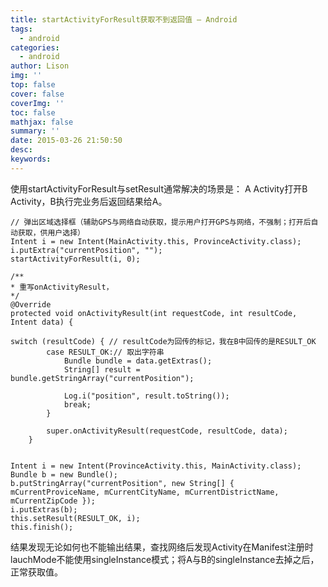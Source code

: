 ```yaml
---
title: startActivityForResult获取不到返回值 – Android
tags:
  - android
categories:
  - android
author: Lison
img: ''
top: false
cover: false
coverImg: ''
toc: false
mathjax: false
summary: ''
date: 2015-03-26 21:50:50
desc:
keywords:
---
```


使用startActivityForResult与setResult通常解决的场景是：
A Activity打开B Activity，B执行完业务后返回结果给A。

<!--more-->

```
// 弹出区域选择框（辅助GPS与网络自动获取，提示用户打开GPS与网络，不强制；打开后自动获取，供用户选择）
Intent i = new Intent(MainActivity.this, ProvinceActivity.class);
i.putExtra("currentPosition", "");
startActivityForResult(i, 0);
```

```
/**
* 重写onActivityResult，
*/
@Override
protected void onActivityResult(int requestCode, int resultCode, Intent data) {

switch (resultCode) { // resultCode为回传的标记，我在B中回传的是RESULT_OK
		case RESULT_OK:// 取出字符串
			Bundle bundle = data.getExtras();
			String[] result = bundle.getStringArray("currentPosition");

			Log.i("position", result.toString());
			break;
		}

		super.onActivityResult(requestCode, resultCode, data);
	}
 

Intent i = new Intent(ProvinceActivity.this, MainActivity.class);
Bundle b = new Bundle();
b.putStringArray("currentPosition", new String[] { mCurrentProviceName, mCurrentCityName, mCurrentDistrictName, mCurrentZipCode });
i.putExtras(b);
this.setResult(RESULT_OK, i);
this.finish();
```

​	结果发现无论如何也不能输出结果，查找网络后发现Activity在Manifest注册时lauchMode不能使用singleInstance模式；将A与B的singleInstance去掉之后，正常获取值。